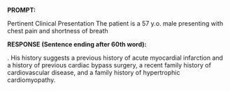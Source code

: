 **PROMPT:**

Pertinent Clinical Presentation  The patient is a 57 y.o. male presenting with chest pain and shortness of breath

**RESPONSE (Sentence ending after 60th word):**

. His history suggests a previous history of acute myocardial infarction and a history of previous cardiac bypass surgery, a recent family history of cardiovascular disease, and a family history of hypertrophic cardiomyopathy. 